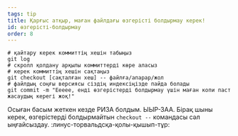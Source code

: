 ```yaml
---
tags: tip
title: Қарғыс атқыр, маған файлдағы өзгерісті болдырмау керек!
id: өзгерісті-болдырмау
order: 8
---
```


```git
# қайтару керек коммиттің хешін табыңыз
git log
# скролл қолдану арқылы коммиттерді көре аласыз
# керек коммиттің хешін сақтаңыз
git checkout [сақталған хеш] -- файлға/апарар/жол
# файлдың соңғы версиясы сіздің индексіңізде пайда болады
git commit -m "Еееее, енді өзгерістерді болдырмау үшін маған копи паст жасаудың керегі жоқ!"
```

Осыған басым жеткен кезде РИЗА болдым. ЫЫР-ЗАА. Бірақ шыны керек, өзгерістерді болдырмайтын `checkout --` командасы сәл ыңғайсыздау. :линус-торвальдсқа-қолы-қышып-тұр:
